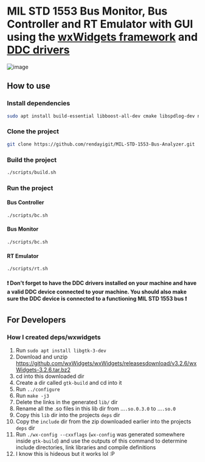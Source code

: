 # MIL STD 1553 Bus Monitor, Bus Controller and RT Emulator with GUI using the [wxWidgets framework](https://wxwidgets.org/) and [DDC drivers](https://www.ddc-web.com/en/connectivity/databus/milstd1553-1)

![image](https://github.com/user-attachments/assets/534a3791-a22b-4e0d-b64c-29fdd7b285ba)

## How to use

### Install dependencies
``` bash
sudo apt install build-essential libboost-all-dev cmake libspdlog-dev nlohmann-json3-dev git libqt5gui5
```

### Clone the project
``` bash
git clone https://github.com/rendayigit/MIL-STD-1553-Bus-Analyzer.git
```

### Build the project
``` bash 
./scripts/build.sh
```

### Run the project
#### Bus Controller
``` bash
./scripts/bc.sh
```

#### Bus Monitor
``` bash
./scripts/bc.sh
```

#### RT Emulator
``` bash
./scripts/rt.sh
```

#### ❗ Don't forget to have the DDC drivers installed on your machine and have a valid DDC device connected to your machine. You should also make sure the DDC device is connected to a functioning MIL STD 1553 bus ❗

## For Developers

### How I created deps/wxwidgets

1. Run `sudo apt install libgtk-3-dev`
1. Download and unzip https://github.com/wxWidgets/wxWidgets/releasesdownload/v3.2.6/wxWidgets-3.2.6.tar.bz2
1. cd into this downloaded dir
1. Create a dir called `gtk-build` and cd into it
1. Run `../configure`
1. Run `make -j3`
1. Delete the links in the generated `lib/` dir
1. Rename all the .so files in this lib dir from ...`.so.0.3.0` to ...`.so.0`
1. Copy this `lib` dir into the projects `deps` dir
1. Copy the `include` dir from the zip downloaded earlier into the projects `deps` dir
1. Run `./wx-config --cxxflags` (`wx-config` was generated somewhere inside `gtk-build`) and use the outputs of this command to determine include directories, link libraries and compile definitions
1. I know this is hideous but it works lol :P
